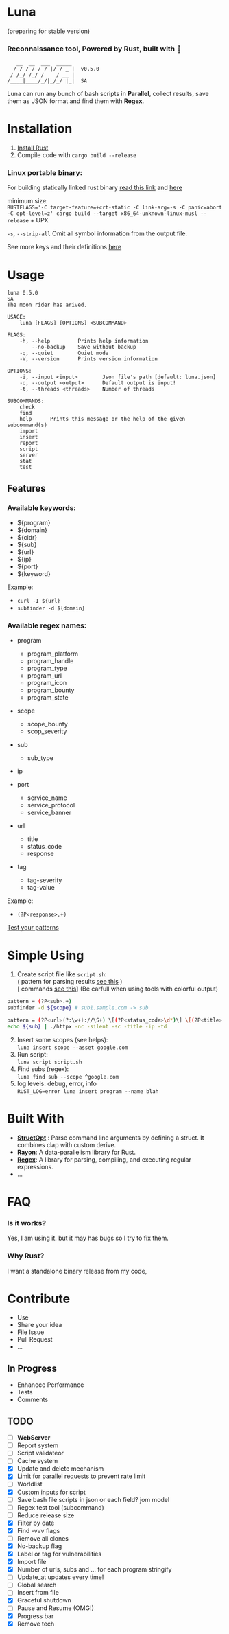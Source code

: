 # Luna 
(preparing for stable version)
### **Reconnaissance** tool, Powered by **Rust**, built with 🖤  

```
   __  __  ___  _____ 
  / / / / / / |/ / _ |  v0.5.0
 / /_/ /_/ /    / __ |        
/____|____/_/|_/_/ |_|  SA    

```
 
Luna can run any bunch of bash scripts in **Parallel**, collect results, save them as JSON format and find them with **Regex**.


# Installation   
1. [Install Rust](https://www.rust-lang.org/tools/install)
2. Compile code with `cargo build --release`   

### Linux portable binary:
For building statically linked rust binary [read this link](https://blog.davidvassallo.me/2021/06/10/lessons-learned-building-statically-linked-rust-binaries-openssl/) and [here](https://doc.rust-lang.org/reference/linkage.html#static-and-dynamic-c-runtimes)

minimum size:  
`RUSTFLAGS='-C target-feature=+crt-static -C link-arg=-s -C panic=abort -C opt-level=z' cargo build --target x86_64-unknown-linux-musl --release` + UPX

`-s`, `--strip-all` Omit all symbol information from the output file.

See more keys and their definitions [here](https://doc.rust-lang.org/cargo/reference/manifest.html)


# Usage

```
luna 0.5.0
SA
The moon rider has arived.

USAGE:
    luna [FLAGS] [OPTIONS] <SUBCOMMAND>

FLAGS:
    -h, --help         Prints help information
        --no-backup    Save without backup
    -q, --quiet        Quiet mode
    -V, --version      Prints version information

OPTIONS:
    -i, --input <input>        Json file's path [default: luna.json]
    -o, --output <output>      Default output is input!
    -t, --threads <threads>    Number of threads

SUBCOMMANDS:
    check     
    find      
    help      Prints this message or the help of the given subcommand(s)
    import    
    insert          
    report    
    script    
    server    
    stat
    test      
```
## Features
### <a name="available-keywords"> </a>Available keywords:
- ${program}
- ${domain}
- ${cidr}
- ${sub}
- ${url}
- ${ip}
- ${port}
- ${keyword}

Example:
- `curl -I ${url}`
- `subfinder -d ${domain}`

### <a name="regex-names"> </a>Available regex names:
- program
    - program_platform
    - program_handle
    - program_type
    - program_url
    - program_icon
    - program_bounty
    - program_state  

- scope
    - scope_bounty
    - scop_severity

- sub
    - sub_type

- ip

- port
    - service_name
    - service_protocol
    - service_banner

- url
    - title
    - status_code
    - response

- tag
    - tag-severity
    - tag-value

Example:
- `(?P<response>.+)`  

[Test your patterns](https://rustexp.lpil.uk/)

# Simple Using
1. Create script file like `script.sh`:  
( pattern for parsing results [see this](#regex-names) )  
[ commands [see this](#available-keywords)]
(Be carfull when using tools with colorful output)
```bash
pattern = (?P<sub>.+)
subfinder -d ${scope} # sub1.sample.com -> sub

pattern = (?P<url>(?:\w+)://\S+) \[(?P<status_code>\d*)\] \[(?P<title>[^\]]*)\] \[(?P<ip>(?:[0-9]{1,3}\.){3}[0-9]{1,3})\] \[(?P<tech>[^\]]*)\]
echo ${sub} | ./httpx -nc -silent -sc -title -ip -td 
```
2. Insert some scopes (see helps):  
`luna insert scope --asset google.com`
3. Run script:  
`luna script script.sh`  
4. Find subs (regex):  
`luna find sub --scope ^google.com`
5. log levels: debug, error, info  
`RUST_LOG=error luna insert program --name blah`


# Built With
- [**StructOpt**](https://github.com/TeXitoi/structopt)
: Parse command line arguments by defining a struct. It combines clap with custom derive.
- [**Rayon**](https://github.com/rayon-rs/rayon): A data-parallelism library for Rust.
- [**Regex**](https://github.com/rust-lang/regex
): A library for parsing, compiling, and executing regular expressions.
- ...

# FAQ
### Is it works?
Yes, I am using it. but it may has bugs so I try to fix them.
### Why Rust?
I want a standalone binary release from my code,


# Contribute
- Use
- Share your idea
- File Issue
- Pull Request
- ...

## In Progress
- Enhanece Performance
- Tests
- Comments


## TODO
- [ ] **WebServer**  
- [ ] Report system  
- [ ] Script validateor  
- [ ] Cache system  
- [x] Update and delete mechanism  
- [x] Limit for parallel requests to prevent rate limit  
- [ ] Worldlist
- [x] Custom inputs for script
- [ ] Save bash file scripts in json or each field? jom model
- [ ] Regex test tool (subcommand)
- [ ] Reduce release size
- [x] Filter by date
- [x] Find -vvv flags
- [ ] Remove all clones  
- [x] No-backup flag
- [x] Label or tag for vulnerabilities   
- [x] Import file
- [x] Number of urls, subs and ... for each program stringify
- [ ] Update_at updates every time!
- [ ] Global search
- [ ] Insert from file
- [x] Graceful shutdown
- [ ] Pause and Resume (OMG!)
- [x] Progress bar
- [x] Remove tech